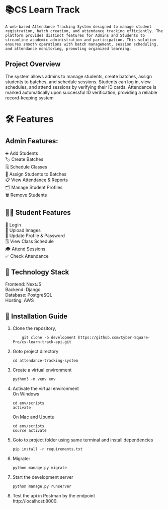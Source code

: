 # 📚CS Learn Track
    A web-based Attendance Tracking System designed to manage student registration, batch creation, and attendance tracking efficiently. The platform provides distinct features for Admins and Students to   streamline academic administration and participation. This solution ensures smooth operations with batch management, session scheduling, and attendance monitoring, promoting organized learning.

## Project Overview
   The system allows admins to manage students, create batches, assign students to batches, and schedule sessions. Students can log in, view schedules, and attend sessions by verifying their ID cards. Attendance is marked automatically upon successful ID verification, providing a reliable record-keeping system

# 🛠️ Features
## Admin Features:
➕ Add Students  
🏷️ Create Batches  
🗓️ Schedule Classes    
👥 Assign Students to Batches  
📋 View Attendance & Reports  
🗂️ Manage Student Profiles  
🗑️ Remove Students  

## 👨‍🎓 Student Features  
🔑 Login  
📸 Upload Images   
🔄 Update Profile & Password  
🗓️ View Class Schedule  
🎓 Attend Sessions  
✅ Check Attendance  

## 🚀 Technology Stack
Frontend: NextJS  
Backend: Django  
Database: PostgreSQL  
Hosting: AWS  

## 📝 Installation Guide

1. Clone the repository,    
    ```
        git clone -b development https://github.com/Cyber-Square-Pro/cs-learn-track-api.git
    ```

2. Goto project directory    
   ```
   cd attendance-tracking-system
   ```

3. Create a virtual environment 
   ```
   python3 -m venv env
   ```
   
4. Activate the virtual environment    
   On Windows    
   ```
   cd env/scripts
   activate
   ```  
   On Mac and Ubuntu  
   ```
   cd env/scripts
   source activate
   ```
   
5. Goto to project folder using same terminal and install dependencies 
   ```
   pip install -r requirements.txt
    ```  

6. Migrate:  
    ```
    python manage.py migrate
    ```
7. Start the development server
   ```
   python manage.py runserver
   ```
8. Test the api in Postman by the endpoint  
       http://localhost:8000.
